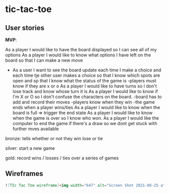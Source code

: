 # tic-tac-toe
## User stories

**MVP**: 

As a player I would like to have the board displayed so I can see all of my options 
As a player I would like to know what options I have left on the board so that I can make a new move 
- As a user I want to see the board update each time I make a choice and each time tje other user makes a choice so that I know which spots are open and sp that I know what the status of the game is 
-players must know if they are x or o 
As a player I would like to have turns so I don't lose track and know whose turn it is 
As a player I would like to know if I'm X or O so I don't confuse the characters on the board.
-board has to add and record their moves 
-players know when they win 
-the game ends when a player wins/ties
As a player I would like to know when the board is full => trigger the end state 
As a player I would like to know when the game is over so I know who won. 
As a player I would like the computer to end the game if there's a draw so we dont get stuck with further mves available


bronze: 
tells whether or not they win lose or tie 


silver: 
start a new game 

gold: 
record wins / losses / ties over a series of games 

## Wireframes

```md
![TIc Tac Toe wireframe]<img width="647" alt="Screen Shot 2021-08-25 at 11 56 45 AM" src="https://user-images.githubusercontent.com/88592720/130824546-c1d8655d-fe0c-4602-aad9-6d700b7d7a06.png">
```

